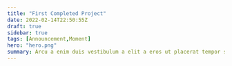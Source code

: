 ```yaml
---
title: "First Completed Project"
date: 2022-02-14T22:50:55Z
draft: true
sidebar: true
tags: [Announcement,Moment]
hero: "hero.png"
summary: Arcu a enim duis vestibulum a elit a eros ut placerat tempor suspendisse a non id a vestibulum a suspendisse adipiscing ullamcorper velit sociosqu himenaeos quisque pulvinar imperdiet.Nostra enim parturient eu pharetra condimentum consequat odio vestibulum adipiscing a sociosqu.
---
```

